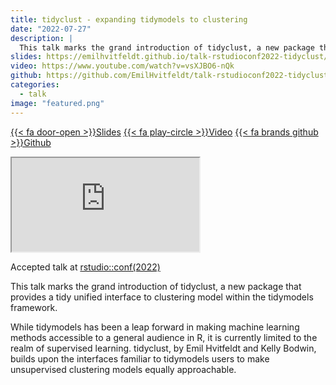 ```yaml
---
title: tidyclust - expanding tidymodels to clustering
date: "2022-07-27"
description: |
  This talk marks the grand introduction of tidyclust, a new package that provides a tidy unified interface to clustering model within the tidymodels framework.
slides: https://emilhvitfeldt.github.io/talk-rstudioconf2022-tidyclust/#/section
video: https://www.youtube.com/watch?v=vsXJBO6-nQk
github: https://github.com/EmilHvitfeldt/talk-rstudioconf2022-tidyclust
categories:
  - talk
image: "featured.png"
---
```




<a href="https://emilhvitfeldt.github.io/talk-rstudioconf2022-tidyclust/#/section" class="listing-slides btn-links">{{< fa door-open >}}Slides<a>
<a href="https://www.youtube.com/watch?v=vsXJBO6-nQk" class="listing-video btn-links">{{< fa play-circle >}}Video<a>
<a href="https://github.com/EmilHvitfeldt/talk-rstudioconf2022-tidyclust" class="listing-github btn-links">{{< fa brands github >}}Github<a>
      
<iframe class="slide-deck" src="https://emilhvitfeldt.github.io/talk-rstudioconf2022-tidyclust/#/section"></iframe>

Accepted talk at [rstudio::conf(2022)](https://www.rstudio.com/conference/)

This talk marks the grand introduction of tidyclust, a new package that provides a tidy unified interface to clustering model within the tidymodels framework.

While tidymodels has been a leap forward in making machine learning methods accessible to a general audience in R, it is currently limited to the realm of supervised learning. tidyclust, by Emil Hvitfeldt and Kelly Bodwin, builds upon the interfaces familiar to tidymodels users to make unsupervised clustering models equally approachable.
